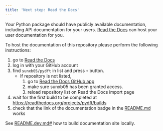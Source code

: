 ```yaml
---
title: 'Next step: Read the Docs'
---
```


Your Python package should have publicly available documentation, including API documentation for your users.
[Read the Docs](https://readthedocs.org) can host your user documentation for you.

To host the documentation of this repository please perform the following instructions:

1. go to [Read the Docs](https://readthedocs.org/dashboard/import/?)
1. log in with your GitHub account
1. find `sunxb05/pydft` in list and press `+` button.
   * If repository is not listed,
      1. go to [Read the Docs GitHub app](https://github.com/settings/connections/applications/fae83c942bc1d89609e2)
      2. make sure sunxb05 has been granted access.
      3. reload repository list on Read the Docs import page
1. wait for the first build to be completed at <https://readthedocs.org/projects/pydft/builds>
1. check that the link of the documentation badge in the [README.md](https://github.com/sunxb05/pydft) works

See [README.dev.md#](https://github.com/sunxb05/pydft/blob/main/README.dev.md#generating-the-api-docs) how to build documentation site locally.
